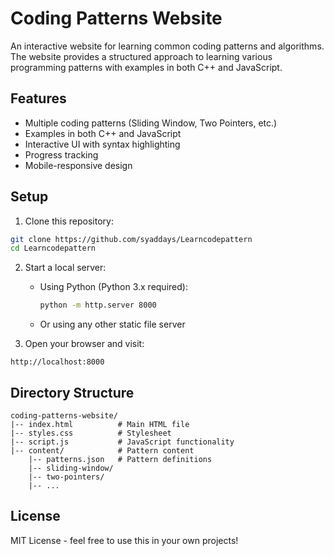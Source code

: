 # Coding Patterns Website

An interactive website for learning common coding patterns and algorithms. The website provides a structured approach to learning various programming patterns with examples in both C++ and JavaScript.

## Features

- Multiple coding patterns (Sliding Window, Two Pointers, etc.)
- Examples in both C++ and JavaScript
- Interactive UI with syntax highlighting
- Progress tracking
- Mobile-responsive design

## Setup

1. Clone this repository:
```bash
git clone https://github.com/syaddays/Learncodepattern
cd Learncodepattern
```

2. Start a local server:
   - Using Python (Python 3.x required):
     ```bash
     python -m http.server 8000
     ```
   - Or using any other static file server

3. Open your browser and visit:
```
http://localhost:8000
```

## Directory Structure

```
coding-patterns-website/
|-- index.html          # Main HTML file
|-- styles.css          # Stylesheet
|-- script.js           # JavaScript functionality
|-- content/            # Pattern content
    |-- patterns.json   # Pattern definitions
    |-- sliding-window/
    |-- two-pointers/
    |-- ...
```

## License

MIT License - feel free to use this in your own projects!
